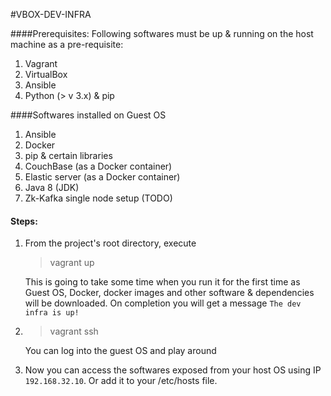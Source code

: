 #VBOX-DEV-INFRA

####Prerequisites:
Following softwares must be up & running on the host machine as a pre-requisite:
1. Vagrant
2. VirtualBox
3. Ansible
4. Python (> v 3.x) & pip

####Softwares installed on Guest OS
1. Ansible
2. Docker
3. pip & certain libraries
4. CouchBase (as a Docker container)
5. Elastic server (as a Docker container)
6. Java 8 (JDK)
7. Zk-Kafka single node setup (TODO)

#### Steps:
1. From the project's root directory, execute 
    > vagrant up
    
    This is going to take some time when you run it for the first time as Guest OS, Docker, docker images and other software & dependencies will be downloaded.
    On completion you will get a message ```The dev infra is up!```

2. > vagrant ssh

    You can log into the guest OS and play around
    
3. Now you can access the softwares exposed from your host OS using IP ```192.168.32.10```. 
   Or add it to your /etc/hosts file.



